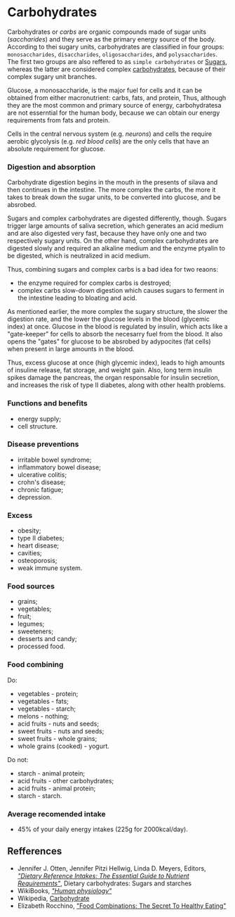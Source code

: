 # Carbohydrates

Carbohydrates or _carbs_ are organic compounds made of sugar units (_saccharides_) and they serve as the primary energy source of the body. According to thei sugary units, carbohydrates 
are classified in four groups: `monosaccharides`, `disaccharides`, `oligosaccharides`, and `polysaccharides`. The first two groups are also reffered to as `simple carbohydrates` or [Sugars](sugars.md), 
whereas the latter are considered complex [carbohydrates](complex-carbs.md), because of their complex sugary unit branches. 

Glucose, a monosaccharide, is the major fuel for cells and it can be obtained from either macronutrient: carbs, fats, and protein, Thus, although they are the most common and 
primary source of energy, carbohydratesa are not esserntial for the human body, because we can obtain our energy requirements from fats and protein.

Cells in the central nervous system (e.g. _neurons_) and cells the require aerobic glycolysis (e.g. _red blood cells_) are the only cells that have an absolute requirement for glucose.

### Digestion and absorption
Carbohydrate digestion begins in the mouth in the presents of silava and then continues in the intestine. The more complex the carbs, the more it takes to break down the sugar units, 
to be converted into glucose, and be absrobed.

Sugars and complex carbohydrates are digested differently, though. Sugars trigger large amounts of saliva secretion, which generates an acid medium and are also digested very fast, because 
they have only one and two respectively sugary units. On the other hand, complex carbohydrates are digested slowly and required an alkaline medium and the enzyme ptyalin to be digested, which 
is neutralized in acid medium.

Thus, combining sugars and complex carbs is a bad idea for two reaons:
- the enzyme required for complex carbs is destroyed;
- complex carbs slow-down digestion which causes sugars to ferment in the intestine leading to bloating and acid.

As mentioned earlier, the more complex the sugary structure, the slower the digestion rate, and the lower the glucose levels in the blood 
(glycemic index) at once. Glucose in the blood is regulated by insulin, which acts like a "gate-keeper" for cells to absorb the necesarry fuel from the blood. It also opens the "gates" 
for glucose to be absrobed by adypocites (fat cells) when present in large amounts in the blood. 

Thus, excess glucose at once (high glycemic index), leads to high amounts of insuline release, fat storage, and weight gain. Also, long term insulin spikes damage the pancreas, the organ 
responsable for insulin secretion, and increases the risk of type II diabetes, along with other health problems.

### Functions and benefits
- energy supply;
- cell structure.

### Disease preventions
- irritable bowel syndrome;
- inflammatory bowel disease;
- ulcerative colitis;
- crohn's disease;
- chronic fatigue;
- depression.

### Excess
- obesity;
- type II diabetes;
- heart disease;
- cavities;
- osteoporosis;
- weak immune system.

### Food sources
- grains;
- vegetables;
- fruit;
- legumes;
- sweeteners;
- desserts and candy;
- processed food.

### Food combining
Do:
- vegetables - protein;
- vegetables - fats;
- vegetables - starch;
- melons - nothing;
- acid fruits - nuts and seeds;
- sweet fruits - nuts and seeds;
- sweet fruits - whole grains;
- whole grains (cooked) - yogurt.

Do not:
- starch - animal protein;
- acid fruits - other carbohydrates;
- acid fruits - animal protein;
- starch - starch.

### Average recomended intake
- 45% of your daily energy intakes (225g for 2000kcal/day).

## Refferences
- Jennifer J. Otten, Jennifer Pitzi Hellwig, Linda D. Meyers, Editors, [_"Dietary Reference Intakes: The Essential Guide to Nutrient Requirements"_](https://www.amazon.com/Dietary-Reference-Intakes-Essential-Requirements/dp/0309157420), Dietary carbohydrates: Sugars and starches
- WikiBooks, [_"Human physiology"_](https://en.wikibooks.org/wiki/Human_Physiology/Nutrition#Carbohydrates)
- Wikipedia, [Carbohydrate](https://en.wikipedia.org/wiki/Carbohydrate)
- Elizabeth Rocchino, ["Food Combinations: The Secret To Healthy Eating"](http://www.mindbodygreen.com/0-7896/food-combinations-the-secret-to-healthy-eating.html)